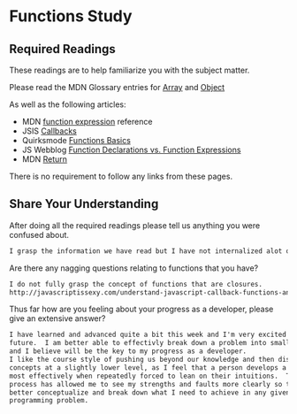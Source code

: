# Functions Study

## Required Readings

These readings are to help familiarize you with the subject matter.

Please read the MDN Glossary entries for [Array](https://developer.mozilla.org/en-US/docs/Glossary/array) and [Object](https://developer.mozilla.org/en-US/docs/Glossary/Object)

As well as the following articles:

-   MDN [function expression](https://developer.mozilla.org/en-US/docs/Web/JavaScript/Reference/Operators/function) reference
-   JSIS [Callbacks](http://javascriptissexy.com/understand-javascript-callback-functions-and-use-them/)
-   Quirksmode [Functions Basics](http://www.quirksmode.org/js/function.html)
-   JS Webblog [Function Declarations vs. Function Expressions](https://javascriptweblog.wordpress.com/2010/07/06/function-declarations-vs-function-expressions/)
-   MDN [Return](https://developer.mozilla.org/en-US/docs/Web/JavaScript/Reference/Statements/return)

There is no requirement to follow any links from these pages.

## Share Your Understanding

After doing all the required readings please tell us anything you were confused about.

```md
I grasp the information we have read but I have not internalized alot of it.

```

Are there any nagging questions relating to functions that you have?

```md
I do not fully grasp the concept of functions that are closures.
http://javascriptissexy.com/understand-javascript-callback-functions-and-use-them/
```

Thus far how are you feeling about your progress as a developer, please give
an extensive answer?

```md
I have learned and advanced quite a bit this week and I'm very excited for the
future.  I am better able to effectivly break down a problem into smaller parts
and I believe will be the key to my progress as a developer.
I like the course style of pushing us beyond our knowledge and then discussing
concepts at a slightly lower level, as I feel that a person develops a skill
most effectively when repeatedly forced to lean on their intuitions.  That
process has allowed me to see my strengths and faults more clearly so that I can
better conceptualize and break down what I need to achieve in any given
programming problem.


```
